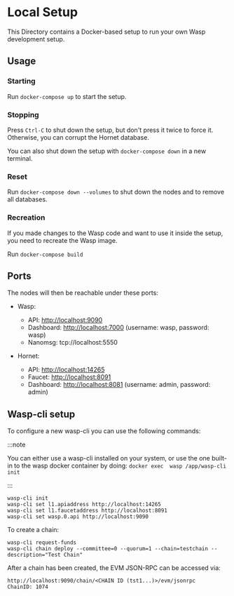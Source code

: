 # Local Setup

This Directory contains a Docker-based setup to run your own Wasp development setup.

## Usage

### Starting

Run `docker-compose up` to start the setup.

### Stopping

Press `Ctrl-C` to shut down the setup, but don't press it twice to force it. Otherwise, you can corrupt the Hornet database.

You can also shut down the setup with `docker-compose down` in a new terminal.

### Reset

Run `docker-compose down --volumes` to shut down the nodes and to remove all databases.

### Recreation

If you made changes to the Wasp code and want to use it inside the setup, you need to recreate the Wasp image.

Run `docker-compose build`

## Ports

The nodes will then be reachable under these ports:

- Wasp:
  - API: <http://localhost:9090>
  - Dashboard: <http://localhost:7000> (username: wasp, password: wasp)
  - Nanomsg: tcp://localhost:5550

- Hornet:
  - API: <http://localhost:14265>
  - Faucet: <http://localhost:8091>
  - Dashboard: <http://localhost:8081> (username: admin, password: admin)

## Wasp-cli setup

To configure a new wasp-cli you can use the following commands:

:::note

You can either use a wasp-cli installed on your system, or use the one built-in to the wasp docker container by doing: `docker exec  wasp /app/wasp-cli init`

:::

```shell
wasp-cli init
wasp-cli set l1.apiaddress http://localhost:14265
wasp-cli set l1.faucetaddress http://localhost:8091
wasp-cli set wasp.0.api http://localhost:9090
```

To create a chain:

```shell
wasp-cli request-funds
wasp-cli chain deploy --committee=0 --quorum=1 --chain=testchain --description="Test Chain"
```

After a chain has been created, the EVM JSON-RPC can be accessed via:

```
http://localhost:9090/chain/<CHAIN ID (tst1...)>/evm/jsonrpc
ChainID: 1074
```
